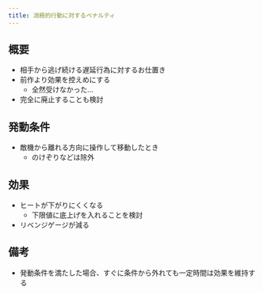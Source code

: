 ```yaml
---
title: 消極的行動に対するペナルティ
---
```


## 概要
* 相手から逃げ続ける遅延行為に対するお仕置き
* 前作より効果を控えめにする
    * 全然受けなかった…
* 完全に廃止することも検討

## 発動条件
* 敵機から離れる方向に操作して移動したとき
    * のけぞりなどは除外

## 効果
* ヒートが下がりにくくなる
    * 下限値に底上げを入れることを検討
* リベンジゲージが減る

## 備考
* 発動条件を満たした場合、すぐに条件から外れても一定時間は効果を維持する
